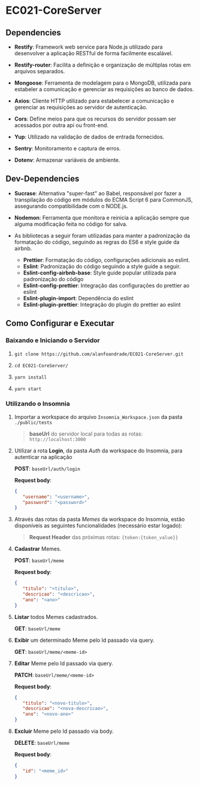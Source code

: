 # EC021-CoreServer

## Dependencies

- **Restify**: Framework web service para Node.js utilizado para desenvolver a aplicação RESTful de forma facilmente escalável.

- **Restify-router**: Facilita a definição e organização de múltiplas rotas em arquivos separados.

- **Mongoose**: Ferramenta de modelagem para o MongoDB, utilizada para estabeler a comunicação e gerenciar as requisições ao banco de dados.

- **Axios**: Cliente HTTP utilizado para estabelecer a comunicação e gerenciar as requisições ao servidor de autenticação.

- **Cors**: Define meios para que os recursos do servidor possam ser acessados por outra api ou front-end.

- **Yup**: Utilizado na validação de dados de entrada fornecidos.

- **Sentry**: Monitoramento e captura de erros.

- **Dotenv**: Armazenar variáveis de ambiente.

## Dev-Dependencies

- **Sucrase**: Alternativa "super-fast" ao Babel, responsável por fazer a transpilação do código em módulos do ECMA Script 6 para CommonJS, assegurando compatibilidade com o NODE.js.

- **Nodemon**: Ferramenta que monitora e reinicia a aplicação sempre que alguma modificação feita no código for salva.

- As bibliotecas a seguir foram utilizadas para manter a padronização da formatação do código, seguindo as regras do ES6 e style guide da airbnb.
    - **Prettier**: Formatação do código, configurações adicionais ao eslint.
    - **Eslint**: Padronização do código seguindo a style guide a seguir.
    - **Eslint-config-airbnb-base**: Style guide popular utilizada para padronização do código
    - **Eslint-config-prettier**: Integração das configurações do prettier ao eslint
    - **Eslint-plugin-import**: Dependência do eslint
    - **Eslint-plugin-prettier**: Integração do plugin do prettier ao eslint

## Como Configurar e Executar

### Baixando e Iniciando o Servidor
1. `git clone https://github.com/alanfoandrade/EC021-CoreServer.git`

1. `cd EC021-CoreServer/`

1. `yarn install`

1. `yarn start`

### Utilizando o Insomnia

1. Importar a workspace do arquivo `Insomnia_Workspace.json` da pasta `./public/tests`

    > **baseUrl** do servidor local para todas as rotas: `http://localhost:3000`

1. Utilizar a rota **Login**, da pasta *Auth* da workspace do Insomnia, para autenticar na aplicação

    **POST**: `baseUrl/auth/login`

    **Request body**:
    ```json
    {
       "username": "<username>",
       "password": "<password>"
    }
    ```

1. Através das rotas da pasta *Memes* da workspace do Insomnia, estão disponíveis as seguintes funcionalidades (necessário estar logado):

    > **Request Header** das próximas rotas: `{token:{token_value}}`

  1. **Cadastrar** Memes.

      **POST**: `baseUrl/meme`

      **Request body**:
      ```json
      {
         "titulo": "<titulo>",
         "descricao": "<descricao>",
         "ano": "<ano>"
      }
      ```

  1. **Listar** todos Memes cadastrados.

      **GET**: `baseUrl/meme`

  1. **Exibir** um determinado Meme pelo Id passado via query.

      **GET**: `baseUrl/meme/<meme-id>`

  1. **Editar** Meme pelo Id passado via query.

      **PATCH**: `baseUrl/meme/<meme-id>`

      **Request body**:
      ```json
      {
         "titulo": "<novo-titulo>",
         "descricao": "<nova-descricao>",
         "ano": "<novo-ano>"
      }
      ```

  1. **Excluir** Meme pelo Id passado via body.

      **DELETE**: `baseUrl/meme`

      **Request body**:
      ```json
      {
         "id": "<meme_id>"
      }
      ```
